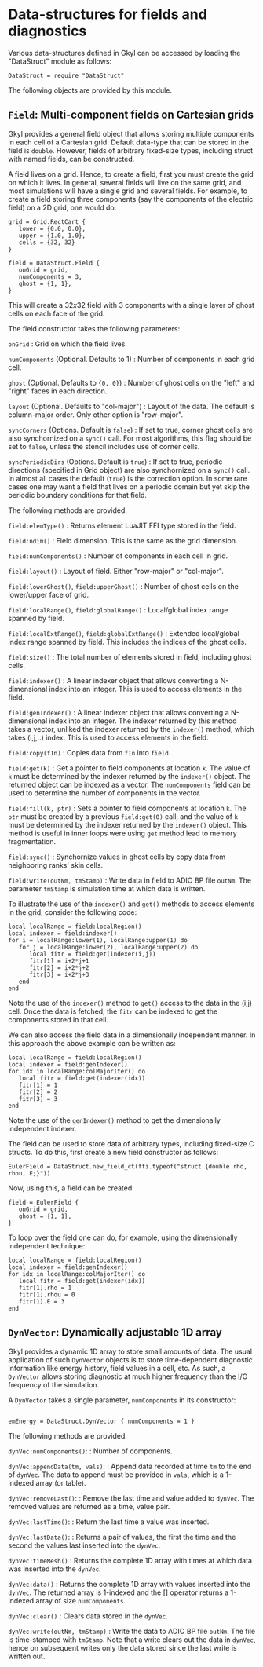 # Data-structures for fields and diagnostics 

Various data-structures defined in Gkyl can be accessed by loading the
"DataStruct" module as follows:

~~~~~~~ {.lua}
DataStruct = require "DataStruct" 
~~~~~~~  

The following objects are provided by this module.

## `Field`: Multi-component fields on Cartesian grids

Gkyl provides a general field object that allows storing multiple
components in each cell of a Cartesian grid. Default data-type that
can be stored in the field is `double`. However, fields of arbitrary
fixed-size types, including struct with named fields, can be
constructed.

A field lives on a grid. Hence, to create a field, first you must
create the grid on which it lives. In general, several fields will
live on the same grid, and most simulations will have a single grid
and several fields. For example, to create a field storing three
components (say the components of the electric field) on a 2D grid,
one would do:

~~~~~~~ {.lua}
grid = Grid.RectCart {
   lower = {0.0, 0.0},
   upper = {1.0, 1.0},
   cells = {32, 32}
}

field = DataStruct.Field {
   onGrid = grid,
   numComponents = 3,
   ghost = {1, 1},
}
~~~~~~~

This will create a $32x32$ field with 3 components with a single layer
of ghost cells on each face of the grid.

The field constructor takes the following parameters:

`onGrid`
: Grid on which the field lives.

`numComponents` (Optional. Defaults to  1)
: Number of components in each grid cell.

`ghost` (Optional. Defaults to  `{0, 0}`)
: Number of ghost cells on the "left" and "right" faces in each direction.

`layout` (Optional. Defaults to "col-major")
: Layout of the data. The default is column-major order. Only other option
  is "row-major".

`syncCorners` (Options. Default is `false`)
: If set to true, corner ghost cells are also synchornized on a
 `sync()` call. For most algorithms, this flag should be set to
 `false`, unless the stencil includes use of corner cells.

`syncPeriodicDirs` (Options. Default is `true`)
: If set to true, periodic directions (specified in Grid object) are
  also synchornized on a `sync()` call. In almost all cases the
  default (`true`) is the correction option. In some rare cases one
  may want a field that lives on a periodic domain but yet skip the
  periodic boundary conditions for that field.

The following methods are provided.

`field:elemType()`
: Returns element LuaJIT FFI type stored in the field.

`field:ndim()`
: Field dimension. This is the same as the grid dimension.

`field:numComponents()`
: Number of components in each cell in grid.

`field:layout()`
: Layout of field. Either "row-major" or "col-major".

`field:lowerGhost()`, `field:upperGhost()`
: Number of ghost cells on the lower/upper face of grid.

`field:localRange()`, `field:globalRange()`
: Local/global index range spanned by field.

`field:localExtRange()`, `field:globalExtRange()`
: Extended local/global index range spanned by field. This includes
  the indices of the ghost cells.

`field:size()`
: The total number of elements stored in field, including ghost cells.

`field:indexer()`
: A linear indexer object that allows converting a N-dimensional index
  into an integer. This is used to access elements in the field.

`field:genIndexer()`
: A linear indexer object that allows converting a N-dimensional index
  into an integer. The indexer returned by this method takes a vector,
  unliked the indexer returned by the `indexer()` method, which takes
  (i,j,..) index. This is used to access elements in the field.

`field:copy(fIn)`
: Copies data from `fIn` into `field`.

`field:get(k)`
: Get a pointer to field components at location `k`. The value of `k`
  must be determined by the indexer returned by the `indexer()`
  object. The returned object can be indexed as a vector. The
  `numComponents` field can be used to determine the number of
  components in the vector.

`field:fill(k, ptr)`
: Sets a pointer to field components at location `k`. The `ptr` must
  be created by a previous `field:get(0)` call, and the value of `k`
  must be determined by the indexer returned by the `indexer()`
  object. This method is useful in inner loops were using `get` method
  lead to memory fragmentation.

`field:sync()`
: Synchornize values in ghost cells by copy data from neighboring
  ranks' skin cells.

`field:write(outNm, tmStamp)`
: Write data in field to ADIO BP file `outNm`. The parameter `tmStamp`
  is simulation time at which data is written.

To illustrate the use of the `indexer()` and `get()` methods to access
elements in the grid, consider the following code:

~~~~~~~ {.lua}
local localRange = field:localRegion()
local indexer = field:indexer()
for i = localRange:lower(1), localRange:upper(1) do
   for j = localRange:lower(2), localRange:upper(2) do
      local fitr = field:get(indexer(i,j))
      fitr[1] = i+2*j+1
      fitr[2] = i+2*j+2
      fitr[3] = i+2*j+3
   end
end
~~~~~~~

Note the use of the `indexer()` method to `get()` access to the data in
the (i,j) cell. Once the data is fetched, the `fitr` can be indexed to
get the components stored in that cell.

We can also access the field data in a dimensionally independent
manner. In this approach the above example can be written as:

~~~~~~~ {.lua}
local localRange = field:localRegion()
local indexer = field:genIndexer()
for idx in localRange:colMajorIter() do
   local fitr = field:get(indexer(idx))
   fitr[1] = 1
   fitr[2] = 2
   fitr[3] = 3
end
~~~~~~~

Note the use of the `genIndexer()` method to get the dimensionally
independent indexer.

The field can be used to store data of arbitrary types, including
fixed-size C structs. To do this, first create a new field constructor
as follows:

~~~~~~~ {.lua}
EulerField = DataStruct.new_field_ct(ffi.typeof("struct {double rho, rhou, E;}"))
~~~~~~~

Now, using this, a field can be created:

~~~~~~~ {.lua}
field = EulerField {
   onGrid = grid,
   ghost = {1, 1},
}
~~~~~~~

To loop over the field one can do, for example, using the
dimensionally independent technique:

~~~~~~~ {.lua}
local localRange = field:localRegion()
local indexer = field:genIndexer()
for idx in localRange:colMajorIter() do
   local fitr = field:get(indexer(idx))
   fitr[1].rho = 1
   fitr[1].rhou = 0
   fitr[1].E = 3
end
~~~~~~~

## `DynVector`: Dynamically adjustable 1D array

Gkyl provides a dynamic 1D array to store small amounts of data. The
usual application of such `DynVector` objects is to store
time-dependent diagnostic information like energy history, field
values in a cell, etc. As such, a `DynVector` allows storing
diagnostic at much higher frequency than the I/O frequency of the
simulation.

A `DynVector` takes a single parameter, `numComponents` in its
constructor:

~~~~~~~ {.lua}

emEnergy = DataStruct.DynVector { numComponents = 1 }
~~~~~~~

The following methods are provided.

`dynVec:numComponents()`:
: Number of components.

`dynVec:appendData(tm, vals)`:
: Append data recorded at time `tm` to the end of `dynVec`. The data
  to append must be provided in `vals`, which is a 1-indexed array (or
  table).

`dynVec:removeLast()`:
: Remove the last time and value added to `dynVec`. The removed values
  are returned as a time, value pair.

`dynVec:lastTime()`:
: Return the last time a value was inserted.

`dynVec:lastData()`:
: Returns a pair of values, the first the time and the second the
  values last inserted into the `dynVec`.

`dynVec:timeMesh()`
: Returns the complete 1D array with times at which data was inserted
  into the `dynVec`.

`dynVec:data()`
: Returns the complete 1D array with values inserted into the
  `dynVec`. The returned array is 1-indexed and the [] operator
  returns a 1-indexed array of size `numComponents`.

`dynVec:clear()`
: Clears data stored in the `dynVec`.

`dynVec:write(outNm, tmStamp)`
: Write the data to ADIO BP file `outNm`. The file is time-stamped
  with `tmStamp`. Note that a write clears out the data in `dynVec`,
  hence on subsequent writes only the data stored since the last write
  is written out.
